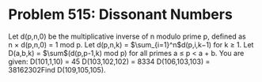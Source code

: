 # Problem 515: Dissonant Numbers
Let d(p,n,0) be the multiplicative inverse of n modulo prime p, defined
as n × d(p,n,0) = 1 mod p. Let d(p,n,k) = \$\\sum\_{i=1}\^n\$d(p,i,k−1)
for k ≥ 1. Let D(a,b,k) = \$\\sum\$(d(p,p-1,k) mod p) for all primes
a ≤ p &lt; a + b. You are given: D(101,1,10) = 45 D(103,102,102) = 8334
D(106,103,103) = 38162302Find D(109,105,105).
